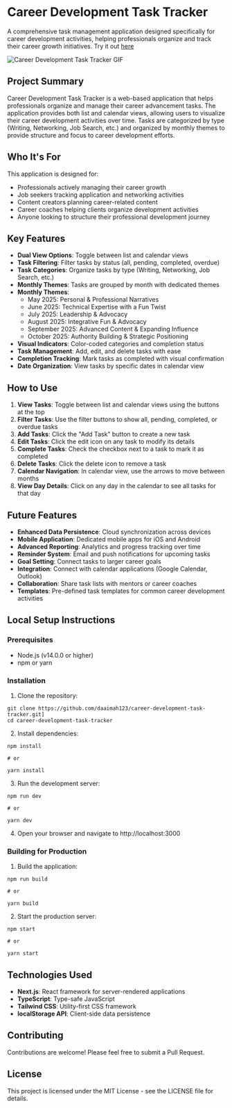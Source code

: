 

# Career Development Task Tracker

A comprehensive task management application designed specifically for career development activities, helping professionals organize and track their career growth initiatives. Try it out [here](https://v0-career-development-task-git-48c5b3-daaimah-tibreys-projects.vercel.app/)

![Career Development Task Tracker GIF](https://github.com/user-attachments/assets/a7bb019a-1ad1-44c1-88d8-7c4c50bb9712)

## Project Summary

Career Development Task Tracker is a web-based application that helps professionals organize and manage their career advancement tasks. The application provides both list and calendar views, allowing users to visualize their career development activities over time. Tasks are categorized by type (Writing, Networking, Job Search, etc.) and organized by monthly themes to provide structure and focus to career development efforts.

## Who It's For

This application is designed for:
- Professionals actively managing their career growth
- Job seekers tracking application and networking activities
- Content creators planning career-related content
- Career coaches helping clients organize development activities
- Anyone looking to structure their professional development journey

## Key Features

- **Dual View Options**: Toggle between list and calendar views
- **Task Filtering**: Filter tasks by status (all, pending, completed, overdue)
- **Task Categories**: Organize tasks by type (Writing, Networking, Job Search, etc.)
- **Monthly Themes**: Tasks are grouped by month with dedicated themes
- **Monthly Themes**:
    - May 2025: Personal & Professional Narratives
    - June 2025: Technical Expertise with a Fun Twist
    - July 2025: Leadership & Advocacy
    - August 2025: Integrative Fun & Advocacy
    - September 2025: Advanced Content & Expanding Influence
    - October 2025: Authority Building & Strategic Positioning
- **Visual Indicators**: Color-coded categories and completion status
- **Task Management**: Add, edit, and delete tasks with ease
- **Completion Tracking**: Mark tasks as completed with visual confirmation
- **Date Organization**: View tasks by specific dates in calendar view

## How to Use

1. **View Tasks**: Toggle between list and calendar views using the buttons at the top
2. **Filter Tasks**: Use the filter buttons to show all, pending, completed, or overdue tasks
3. **Add Tasks**: Click the "Add Task" button to create a new task
4. **Edit Tasks**: Click the edit icon on any task to modify its details
5. **Complete Tasks**: Check the checkbox next to a task to mark it as completed
6. **Delete Tasks**: Click the delete icon to remove a task
7. **Calendar Navigation**: In calendar view, use the arrows to move between months
8. **View Day Details**: Click on any day in the calendar to see all tasks for that day

## Future Features

- **Enhanced Data Persistence**: Cloud synchronization across devices
- **Mobile Application**: Dedicated mobile apps for iOS and Android
- **Advanced Reporting**: Analytics and progress tracking over time
- **Reminder System**: Email and push notifications for upcoming tasks
- **Goal Setting**: Connect tasks to larger career goals
- **Integration**: Connect with calendar applications (Google Calendar, Outlook)
- **Collaboration**: Share task lists with mentors or career coaches
- **Templates**: Pre-defined task templates for common career development activities

## Local Setup Instructions

### Prerequisites

- Node.js (v14.0.0 or higher)
- npm or yarn

### Installation

1. Clone the repository:
```plaintext
git clone https://github.com/daaimah123/career-development-task-tracker.git]
cd career-development-task-tracker

```

2. Install dependencies:
```plaintext
npm install

# or

yarn install

```

3. Run the development server:
```plaintext
npm run dev

# or

yarn dev

```

4. Open your browser and navigate to http://localhost:3000


### Building for Production

1. Build the application:
```plaintext
npm run build

# or

yarn build

```

2. Start the production server:
```plaintext
npm start

# or

yarn start

```

## Technologies Used

- **Next.js**: React framework for server-rendered applications
- **TypeScript**: Type-safe JavaScript
- **Tailwind CSS**: Utility-first CSS framework
- **localStorage API**: Client-side data persistence

## Contributing
Contributions are welcome! Please feel free to submit a Pull Request.

## License
This project is licensed under the MIT License - see the LICENSE file for details.
